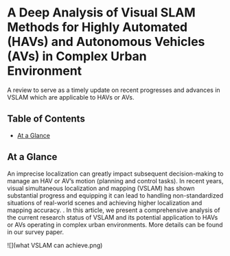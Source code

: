 # A Deep Analysis of Visual SLAM Methods for Highly Automated (HAVs) and Autonomous Vehicles (AVs) in Complex  Urban Environment
A review to serve as a timely update on recent progresses and advances in VSLAM which are applicable to HAVs or AVs.
## Table of Contents
- [At a Glance](#at-a-glance)
## At a Glance
An imprecise localization can greatly impact subsequent decision-making to manage an HAV or AV’s motion (planning and control tasks). In recent years, visual simultaneous localization and mapping (VSLAM) has shown substantial progress and equipping it can lead to handling non-standardized situations of real-world scenes and achieving higher localization and mapping accuracy. . In this article, we present a comprehensive analysis of the current research status of VSLAM and its potential application to HAVs or AVs operating in complex urban environments. More details can be found in our survey paper.
<br/>

![](what VSLAM can achieve.png)

<br/>
